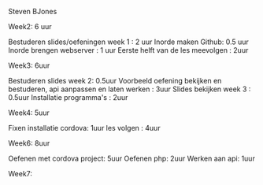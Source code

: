 Steven BJones

Week2: 6 uur

Bestuderen slides/oefeningen week 1 : 2 uur
Inorde maken Github: 0.5 uur
Inorde brengen webserver : 1 uur
Eerste helft van de les meevolgen : 2uur

Week3: 6uur

Bestuderen slides week 2: 0.5uur
Voorbeeld oefening bekijken en bestuderen, api aanpassen en laten werken : 3uur
Slides bekijken week 3 : 0.5uur
Installatie programma's : 2uur

Week4: 5uur 

Fixen installatie cordova: 1uur
les volgen : 4uur

Week6: 8uur

Oefenen met cordova project: 5uur
Oefenen php: 2uur
Werken aan api: 1uur

Week7: 

